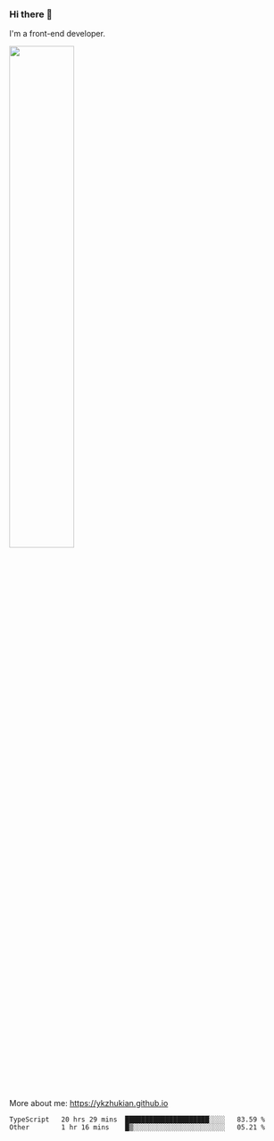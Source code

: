 ### Hi there 👋

I'm a front-end developer.

[<img width="48%" src="https://github-readme-stats.vercel.app/api?username=ykzhukian&show_icons=true&theme=dracula">](https://github.com/anuraghazra/github-readme-stats)

More about me: 
https://ykzhukian.github.io

<!--START_SECTION:waka-->

```text
TypeScript   20 hrs 29 mins  █████████████████████░░░░   83.59 %
Other        1 hr 16 mins    █▒░░░░░░░░░░░░░░░░░░░░░░░   05.21 %
```

<!--END_SECTION:waka-->
